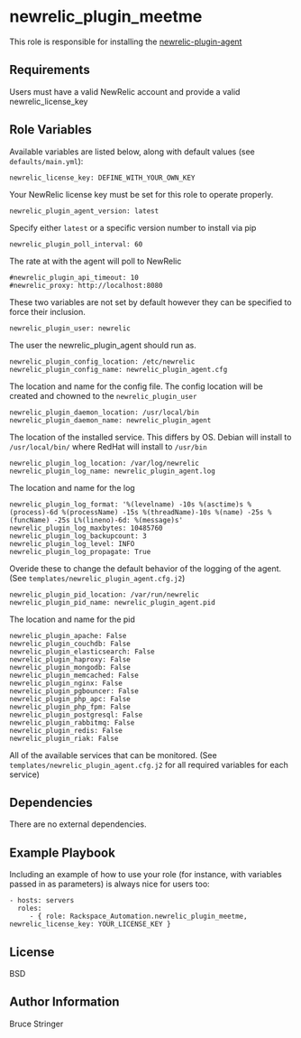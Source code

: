 newrelic_plugin_meetme
========

This role is responsible for installing the [newrelic-plugin-agent](https://github.com/MeetMe/newrelic-plugin-agent)

Requirements
------------

Users must have a valid NewRelic account and provide a valid newrelic_license_key

Role Variables
--------------

Available variables are listed below, along with default values (see `defaults/main.yml`):

    newrelic_license_key: DEFINE_WITH_YOUR_OWN_KEY

Your NewRelic license key must be set for this role to operate properly.

    newrelic_plugin_agent_version: latest

Specify either `latest` or a specific version number to install via pip

    newrelic_plugin_poll_interval: 60

The rate at with the agent will poll to NewRelic

    #newrelic_plugin_api_timeout: 10
    #newrelic_proxy: http://localhost:8080

These two variables are not set by default however they can be specified to force their inclusion.

    newrelic_plugin_user: newrelic

The user the newrelic_plugin_agent should run as.

    newrelic_plugin_config_location: /etc/newrelic
    newrelic_plugin_config_name: newrelic_plugin_agent.cfg

The location and name for the config file. The config location will be created and chowned to the `newrelic_plugin_user`

    newrelic_plugin_daemon_location: /usr/local/bin
    newrelic_plugin_daemon_name: newrelic_plugin_agent

The location of the installed service. This differs by OS. Debian will install to `/usr/local/bin/` where RedHat will install to `/usr/bin`

    newrelic_plugin_log_location: /var/log/newrelic
    newrelic_plugin_log_name: newrelic_plugin_agent.log

The location and name for the log

    newrelic_plugin_log_format: '%(levelname) -10s %(asctime)s %(process)-6d %(processName) -15s %(threadName)-10s %(name) -25s %(funcName) -25s L%(lineno)-6d: %(message)s'
    newrelic_plugin_log_maxbytes: 10485760
    newrelic_plugin_log_backupcount: 3
    newrelic_plugin_log_level: INFO
    newrelic_plugin_log_propagate: True

Overide these to change the default behavior of the logging of the agent. (See `templates/newrelic_plugin_agent.cfg.j2`)

    newrelic_plugin_pid_location: /var/run/newrelic
    newrelic_plugin_pid_name: newrelic_plugin_agent.pid

The location and name for the pid

    newrelic_plugin_apache: False
    newrelic_plugin_couchdb: False
    newrelic_plugin_elasticsearch: False
    newrelic_plugin_haproxy: False
    newrelic_plugin_mongodb: False
    newrelic_plugin_memcached: False
    newrelic_plugin_nginx: False
    newrelic_plugin_pgbouncer: False
    newrelic_plugin_php_apc: False
    newrelic_plugin_php_fpm: False
    newrelic_plugin_postgresql: False
    newrelic_plugin_rabbitmq: False
    newrelic_plugin_redis: False
    newrelic_plugin_riak: False

All of the available services that can be monitored. (See `templates/newrelic_plugin_agent.cfg.j2` for all required variables for each service)

Dependencies
------------

There are no external dependencies.

Example Playbook
-------------------------

Including an example of how to use your role (for instance, with variables passed in as parameters) is always nice for users too:

    - hosts: servers
      roles:
         - { role: Rackspace_Automation.newrelic_plugin_meetme, newrelic_license_key: YOUR_LICENSE_KEY }

License
-------

BSD

Author Information
------------------

Bruce Stringer
